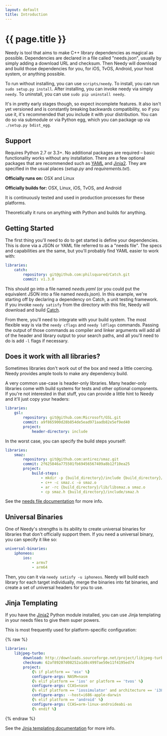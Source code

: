 ```yaml
---
layout: default
title: Introduction
---
```

{{ page.title }}
==

Needy is tool that aims to make C++ library dependencies as magical as possible. Dependencies are declared in a file called "needs.json", usually by simply adding a download URL and checksum. Then Needy will download and build those dependencies for you, for iOS, TvOS, Android, your host system, or anything possible.

To run without installing, you can use `scripts/needy`. To install, you can run `sudo setup.py install`. After installing, you can invoke needy via simply `needy`. To uninstall, you can use `sudo pip uninstall needy`.

It's in pretty early stages though, so expect incomplete features. It also isn't yet versioned and is constantly breaking backwards compatibility, so if you use it, it's recommended that you include it with your distribution. You can do so via submodule or via Python egg, which you can package up via `./setup.py bdist_egg`. 

Support
--

Requires Python 2.7 or 3.3+. No additional packages are required – basic functionality works without any installation. There are a few optional packages that are recommended such as [YAML](http://pyyaml.org/wiki/PyYAML) and [Jinja2](http://jinja.pocoo.org). They are specified in the usual places (*setup.py* and *requirements.txt*).

**Officially runs on:** OSX and Linux

**Officially builds for:** OSX, Linux, iOS, TvOS, and Android

It is continuously tested and used in production processes for these platforms.

Theoretically it runs on anything with Python and builds for anything.

Getting Started
--

The first thing you'll need to do to get started is define your dependencies. This is done via a JSON or YAML file referred to as a "needs file". The specs and capabilities are the same, but you'll probably find YAML easier to work with:

```yaml
libraries:
    catch:
        repository: git@github.com:philsquared/Catch.git
        commit: v1.3.0
```

This should go into a file named *needs.yaml* (or you could put the equivalent JSON into a file named *needs.json*). In this example, we're starting off by declaring a dependency on Catch, a unit testing framework. If you invoke `needy satisfy` from the directory with this file, Needy will download and build [Catch](https://github.com/philsquared/Catch).

From there, you'll need to integrate with your build system. The most flexible way is via the `needy cflags` and `needy ldflags` commands. Passing the output of those commands as compiler and linker arguments will add all of the header and library output to your search paths, and all you'll need to do is add `-l` flags if necessary.

Does it work with all libraries?
--

Sometimes libraries don't work out of the box and need a little coercing. Needy provides ample tools to make any dependency build.

A very common use-case is header-only libraries. Many header-only libraries come with build systems for tests and other optional components. If you're not interested in that stuff, you can provide a little hint to Needy and it'll just copy your headers:

```yaml
libraries:
    gsl:
        repository: git@github.com:Microsoft/GSL.git
        commit: a9f865900d28b854de5ead971aadb82e5ef9ed40
        project:
            header-directory: include
```

In the worst case, you can specify the build steps yourself:

```yaml
libraries:
    smaz:
        repository: git@github.com:antirez/smaz.git
        commit: 2f625846a775501fb69456567409a8b12f10ea25
        project:
            build-steps:
                - mkdir -p {build_directory}/include {build_directory}/lib
                - c++ -c smaz.c -o smaz.o
                - ar -rc {build_directory}/lib/libsmaz.a smaz.o
                - cp smaz.h {build_directory}/include/smaz.h
```

See the <a href="{{ '/needs-file' | prepend: site.github.url }}">needs file documentation</a> for more info.

Universal Binaries
--

One of Needy's strengths is its ability to create universal binaries for libraries that don't officially support them. If you need a universal binary, you can specify it like so:

```yaml
universal-binaries:
    iphoneos:
        ios:
            - armv7
            - arm64
```

Then, you can it via `needy satisfy -u iphoneos`. Needy will build each library for each target individually, merge the binaries into fat binaries, and create a set of universal headers for you to use.

Jinja Templating
--

If you have the [Jinja2](http://jinja.pocoo.org/) Python module installed, you can use Jinja templating in your needs files to give them super powers.

This is most frequently used for platform-specific configuration:

{% raw %}
```yaml
libraries:
    libjpeg-turbo:
        download: http://downloads.sourceforge.net/project/libjpeg-turbo/1.4.90%20%281.5%20beta1%29/libjpeg-turbo-1.4.90.tar.gz
        checksum: 62af89207d08252a1d8c4997ae50e11f4195ed74
        project:
            {% if platform == 'osx' %}
            configure-args: NASM=nasm
            {% elif platform == 'ios' or platform == 'tvos' %}
            configure-args: CCAS=nasm
            {% elif platform == 'iossimulator' and architecture == 'i386' %}
            configure-args: --host=i686-apple-darwin
            {% elif platform == 'android' %}
            configure-args: CCAS=arm-linux-androideabi-as
            {% endif %}
```
{% endraw %}

See the <a href="{{ '/jinja-templating' | prepend: site.github.url }}">Jinja templating documentation</a> for more info.
